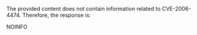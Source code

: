 The provided content does not contain information related to CVE-2006-4474. Therefore, the response is:

NOINFO